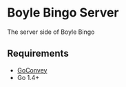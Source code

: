 # Boyle Bingo Server

The server side of Boyle Bingo

## Requirements

* [GoConvey](https://github.com/smartystreets/goconvey)
* Go 1.4+
